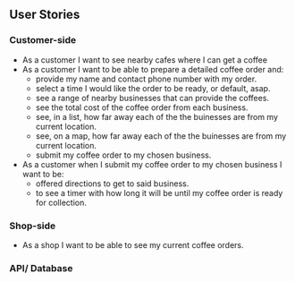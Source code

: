 User Stories
------------

### Customer-side

 * As a customer I want to see nearby cafes where I can get a coffee
 * As a customer I want to be able to prepare a detailed coffee order and:
    * provide my name and contact phone number with my order.
    * select a time I would like the order to be ready, or default, asap.
    * see a range of nearby businesses that can provide the coffees.
    * see the total cost of the coffee order from each business.
    * see, in a list, how far away each of the the buinesses are from my current location.
    * see, on a map, how far away each of the the buinesses are from my current location.
    * submit my coffee order to my chosen business.
 * As a customer when I submit my coffee order to my chosen business I want to be:
    * offered directions to get to said business.
    * to see a timer with how long it will be until my coffee order is ready for collection.
    
### Shop-side

  * As a shop I want to be able to see my current coffee orders.

### API/ Database
